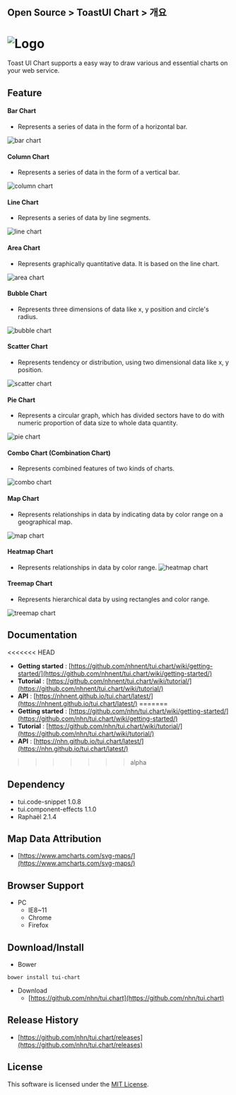 ## Open Source > ToastUI Chart > 개요

![Logo](https://cloud.githubusercontent.com/assets/7088720/21300155/e52f31ae-c5e4-11e6-8d6a-d660a48d0d50.png)
===============
Toast UI Chart supports a easy way to draw various and essential charts on your web service.<br>

## Feature

#### Bar Chart
* Represents a series of data in the form of a horizontal bar.

![bar chart](http://static.toastoven.net/prod_toastuichart/bar_chart.png)

#### Column Chart
* Represents a series of data in the form of a vertical bar.

![column chart](http://static.toastoven.net/prod_toastuichart/column_chart.png)

#### Line Chart
* Represents a series of data by line segments.

![line chart](http://static.toastoven.net/prod_toastuichart/line_chart.png)

#### Area Chart
* Represents graphically quantitative data. It is based on the line chart.

![area chart](http://static.toastoven.net/prod_toastuichart/area_chart.png)

#### Bubble Chart
* Represents three dimensions of data like x, y position and circle's radius.

![bubble chart](http://static.toastoven.net/prod_toastuichart/bubble_chart.png)

#### Scatter Chart
* Represents tendency or distribution, using two dimensional data like x, y position.

![scatter chart](http://static.toastoven.net/prod_toastuichart/scatter_chart.png)

#### Pie Chart
* Represents a circular graph, which has divided sectors have to do with numeric proportion of data size to whole data quantity.

![pie chart](http://static.toastoven.net/prod_toastuichart/pie_chart.png)

#### Combo Chart (Combination Chart)
* Represents combined features of two kinds of charts.

![combo chart](http://static.toastoven.net/prod_toastuichart/combo_chart.png)

#### Map Chart
* Represents relationships in data by indicating data by color range on a geographical map.

![map chart](http://static.toastoven.net/prod_toastuichart/map_chart.png)

#### Heatmap Chart
* Represents relationships in data by color range.
![heatmap chart](http://static.toastoven.net/prod_toastuichart/heatmap_chart.png)

#### Treemap Chart
* Represents hierarchical data by using rectangles and color range.

![treemap chart](http://static.toastoven.net/prod_toastuichart/treemap_chart.png)

## Documentation
<<<<<<< HEAD
* **Getting started** : [https://github.com/nhnent/tui.chart/wiki/getting-started/](https://github.com/nhnent/tui.chart/wiki/getting-started/)
* **Tutorial** : [https://github.com/nhnent/tui.chart/wiki/tutorial/](https://github.com/nhnent/tui.chart/wiki/tutorial/)
* **API** : [https://nhnent.github.io/tui.chart/latest/](https://nhnent.github.io/tui.chart/latest/)
=======
* **Getting started** : [https://github.com/nhn/tui.chart/wiki/getting-started/](https://github.com/nhn/tui.chart/wiki/getting-started/)
* **Tutorial** : [https://github.com/nhn/tui.chart/wiki/tutorial/](https://github.com/nhn/tui.chart/wiki/tutorial/)
* **API** : [https://nhn.github.io/tui.chart/latest/](https://nhn.github.io/tui.chart/latest/)
>>>>>>> alpha

## Dependency
* tui.code-snippet 1.0.8
* tui.component-effects 1.1.0
* Raphaël 2.1.4

## Map Data Attribution
* [https://www.amcharts.com/svg-maps/](https://www.amcharts.com/svg-maps/)

## Browser Support
* PC
    * IE8~11
    * Chrome
    * Firefox

## Download/Install
* Bower
```
bower install tui-chart
```

* Download
    * [https://github.com/nhn/tui.chart](https://github.com/nhn/tui.chart)

## Release History
* [https://github.com/nhn/tui.chart/releases](https://github.com/nhn/tui.chart/releases)

## License
This software is licensed under the [MIT License](https://github.com/nhn/tui.chart/blob/master/LICENSE).

